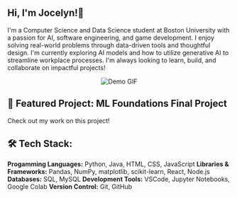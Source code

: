 ## Hi, I'm Jocelyn!👋
I'm a Computer Science and Data Science student at Boston University with a passion for AI, software engineering, and game development. I enjoy solving real-world problems through data-driven tools and thoughtful design. I'm currently exploring AI models and how to utilize generative AI to streamline workplace processes. I'm always looking to learn, build, and collaborate on impactful projects!

<p align="center">
  <img src="https://user-images.githubusercontent.com/74038190/216649417-9acc58df-9186-4132-ad43-819a57babb67.gif" alt="Demo GIF" />
</p>

## 🎯 Featured Project: ML Foundations Final Project
Check out my work on this project! 

## 🛠 Tech Stack: 
**Progamming Languages:** Python, Java, HTML, CSS, JavaScript
**Libraries & Frameworks:** Pandas, NumPy, matplotlib, scikit-learn, React, Node.js
**Databases:** SQL, MySQL
**Development Tools:** VSCode, Jupyter Notebooks, Google Colab
**Version Control:** Git, GitHub

<!--
**jocelynchan042/jocelynchan042** is a ✨ _special_ ✨ repository because its `README.md` (this file) appears on your GitHub profile.

Here are some ideas to get you started:

- 🔭 I’m currently working on ...
- 🌱 I’m currently learning ...
- 👯 I’m looking to collaborate on ...
- 🤔 I’m looking for help with ...
- 💬 Ask me about ...
- 📫 How to reach me: ...
- 😄 Pronouns: ...
- ⚡ Fun fact: ...
-->
